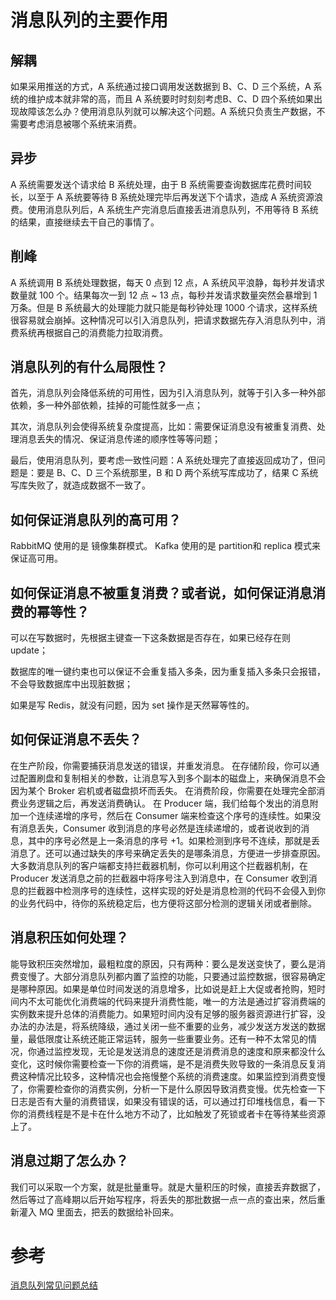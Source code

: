 # 消息队列的主要作用
## 解耦
如果采用推送的方式，A 系统通过接口调用发送数据到 B、C、D 三个系统，A 系统的维护成本就非常的高，而且 A 系统要时时刻刻考虑B、C、D 四个系统如果出现故障该怎么办？使用消息队列就可以解决这个问题。A 系统只负责生产数据，不需要考虑消息被哪个系统来消费。

## 异步
A 系统需要发送个请求给 B 系统处理，由于 B 系统需要查询数据库花费时间较长，以至于 A 系统要等待 B 系统处理完毕后再发送下个请求，造成 A 系统资源浪费。使用消息队列后，A 系统生产完消息后直接丢进消息队列，不用等待 B 系统的结果，直接继续去干自己的事情了。

## 削峰
A 系统调用 B 系统处理数据，每天 0 点到 12 点，A 系统风平浪静，每秒并发请求数量就 100 个。结果每次一到 12 点 ~ 13 点，每秒并发请求数量突然会暴增到 1 万条。但是 B 系统最大的处理能力就只能是每秒钟处理 1000 个请求，这样系统很容易就会崩掉。这种情况可以引入消息队列，把请求数据先存入消息队列中，消费系统再根据自己的消费能力拉取消费。

## 消息队列的有什么局限性？
首先，消息队列会降低系统的可用性，因为引入消息队列，就等于引入多一种外部依赖，多一种外部依赖，挂掉的可能性就多一点；

其次，消息队列会使得系统复杂度提高，比如：需要保证消息没有被重复消费、处理消息丢失的情况、保证消息传递的顺序性等等问题；

最后，使用消息队列，要考虑一致性问题：A 系统处理完了直接返回成功了，但问题是：要是 B、C、D 三个系统那里，B 和 D 两个系统写库成功了，结果 C 系统写库失败了，就造成数据不一致了。

## 如何保证消息队列的高可用？
RabbitMQ 使用的是 镜像集群模式。
Kafka 使用的是 partition和 replica 模式来保证高可用。

## 如何保证消息不被重复消费？或者说，如何保证消息消费的幂等性？
可以在写数据时，先根据主键查一下这条数据是否存在，如果已经存在则 update；

数据库的唯一键约束也可以保证不会重复插入多条，因为重复插入多条只会报错，不会导致数据库中出现脏数据；

如果是写 Redis，就没有问题，因为 set 操作是天然幂等性的。

## 如何保证消息不丢失？
在生产阶段，你需要捕获消息发送的错误，并重发消息。
在存储阶段，你可以通过配置刷盘和复制相关的参数，让消息写入到多个副本的磁盘上，来确保消息不会因为某个 Broker 宕机或者磁盘损坏而丢失。
在消费阶段，你需要在处理完全部消费业务逻辑之后，再发送消费确认。
在 Producer 端，我们给每个发出的消息附加一个连续递增的序号，然后在 Consumer 端来检查这个序号的连续性。如果没有消息丢失，Consumer 收到消息的序号必然是连续递增的，或者说收到的消息，其中的序号必然是上一条消息的序号 +1。如果检测到序号不连续，那就是丢消息了。还可以通过缺失的序号来确定丢失的是哪条消息，方便进一步排查原因。大多数消息队列的客户端都支持拦截器机制，你可以利用这个拦截器机制，在 Producer 发送消息之前的拦截器中将序号注入到消息中，在 Consumer 收到消息的拦截器中检测序号的连续性，这样实现的好处是消息检测的代码不会侵入到你的业务代码中，待你的系统稳定后，也方便将这部分检测的逻辑关闭或者删除。

## 消息积压如何处理？
能导致积压突然增加，最粗粒度的原因，只有两种：要么是发送变快了，要么是消费变慢了。大部分消息队列都内置了监控的功能，只要通过监控数据，很容易确定是哪种原因。如果是单位时间发送的消息增多，比如说是赶上大促或者抢购，短时间内不太可能优化消费端的代码来提升消费性能，唯一的方法是通过扩容消费端的实例数来提升总体的消费能力。如果短时间内没有足够的服务器资源进行扩容，没办法的办法是，将系统降级，通过关闭一些不重要的业务，减少发送方发送的数据量，最低限度让系统还能正常运转，服务一些重要业务。还有一种不太常见的情况，你通过监控发现，无论是发送消息的速度还是消费消息的速度和原来都没什么变化，这时候你需要检查一下你的消费端，是不是消费失败导致的一条消息反复消费这种情况比较多，这种情况也会拖慢整个系统的消费速度。如果监控到消费变慢了，你需要检查你的消费实例，分析一下是什么原因导致消费变慢。优先检查一下日志是否有大量的消费错误，如果没有错误的话，可以通过打印堆栈信息，看一下你的消费线程是不是卡在什么地方不动了，比如触发了死锁或者卡在等待某些资源上了。

## 消息过期了怎么办？
我们可以采取一个方案，就是批量重导。就是大量积压的时候，直接丢弃数据了，然后等过了高峰期以后开始写程序，将丢失的那批数据一点一点的查出来，然后重新灌入 MQ 里面去，把丢的数据给补回来。

# 参考
[消息队列常见问题总结](https://www.cnblogs.com/greyzeng/p/16626177.html)
